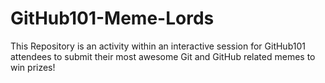 # GitHub101-Meme-Lords
This Repository is an activity within an interactive session for GitHub101 attendees to submit their most awesome Git and GitHub related memes to win prizes!
